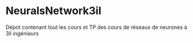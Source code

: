 # NeuralsNetwork3il


Dépot contenant tout les cours et TP des cours de réseaux de neurones à 3il ingénieurs
